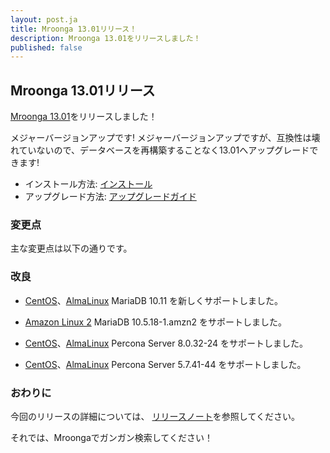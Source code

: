 ```yaml
---
layout: post.ja
title: Mroonga 13.01リリース！
description: Mroonga 13.01をリリースしました！
published: false
---
```


## Mroonga 13.01リリース

[Mroonga 13.01](/ja/docs/news.html#release-13-01)をリリースしました！

メジャーバージョンアップです! メジャーバージョンアップですが、互換性は壊れていないので、データベースを再構築することなく13.01へアップグレードできます!

* インストール方法: [インストール](/ja/docs/install.html)
* アップグレード方法: [アップグレードガイド](/ja/docs/upgrade.html)

### 変更点

主な変更点は以下の通りです。

### 改良

* [CentOS](/ja/docs/install/centos.html)、[AlmaLinux](/ja/docs/install/almalinux.html) MariaDB 10.11 を新しくサポートしました。

* [Amazon Linux 2](/ja/docs/install/amazon-linux.html) MariaDB 10.5.18-1.amzn2 をサポートしました。

* [CentOS](/ja/docs/install/centos.html)、[AlmaLinux](/ja/docs/install/almalinux.html) Percona Server 8.0.32-24 をサポートしました。

* [CentOS](/ja/docs/install/centos.html)、[AlmaLinux](/ja/docs/install/almalinux.html) Percona Server 5.7.41-44 をサポートしました。

### おわりに

今回のリリースの詳細については、 [リリースノート](/ja/docs/news.html#release-13-01)を参照してください。

それでは、Mroongaでガンガン検索してください！

